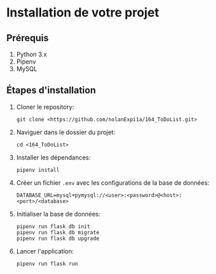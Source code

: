 # Installation de votre projet

## Prérequis
1. Python 3.x
2. Pipenv
3. MySQL

## Étapes d'installation
1. Cloner le repository:
    ```
    git clone <https://github.com/nolanExpi1a/164_ToDoList.git>
    ```
2. Naviguer dans le dossier du projet:
    ```
    cd <164_ToDoList>
    ```
3. Installer les dépendances:
    ```
    pipenv install 
    ```
4. Créer un fichier `.env` avec les configurations de la base de données:
    ```
    DATABASE_URL=mysql+pymysql://<user>:<password>@<host>:<port>/<database>
    ```
5. Initialiser la base de données:
    ```
    pipenv run flask db init
    pipenv run flask db migrate
    pipenv run flask db upgrade
    ```
6. Lancer l'application:
    ```
    pipenv run flask run
    ```
